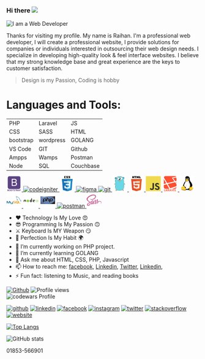 ### Hi there <a target="_blank" href="https://www.facebook.com/raihan.mahmudi.50"><img src="https://media.giphy.com/media/hvRJCLFzcasrR4ia7z/giphy.gif" width="25px"></a>
![I am a Web Developer ](https://1.bp.blogspot.com/-OFZwVxu0SdE/YBzfErAMTRI/AAAAAAAAAR4/8H650rG_dWwrblFqqiX2byhUcE7MVyHswCLcBGAsYHQ/s1584/Yellow%2Band%2BBlack%2BGlobal%2BResponse%2BEngineer%2BLinkedIn%2BBanner.png)

Thanks for visiting my profile. My name is Raihan. I'm a professional web developer, І will create a professional website, I provide solutions for companies or individuals interested in outsourcing their web design needs. I specialize in developing high-quality look & feel interface websites. I believe that my strong knowledge base and great experience are the keys to customer satisfaction.

> Design is my Passion, Coding is hobby


# Languages and Tools:

<table>
<tr>
	<td>PHP</td>
	<td>Laravel</td>
	<td>JS</td>
<tr>
<tr>
	<td>CSS</td>
	<td>SASS</td>
	<td>HTML</td>
<tr>
<tr>
<td>bootstrap</td>
<td>wordpress</td>
<td>GOLANG</td>
<tr>
<tr>
	<td>VS Code</td>
	<td>GIT</td>
	<td>Github</td>
<tr>
<tr>
	<td>Ampps</td>
	<td>Wamps</td>
	<td>Postman</td>
<tr>
<tr>
	<td>Node</td>
	<td>SQL</td>
	<td>Couchbase</td>
<tr>
</table>
<p align="left"> <a href="https://getbootstrap.com" target="_blank"> <img src="https://raw.githubusercontent.com/devicons/devicon/master/icons/bootstrap/bootstrap-plain-wordmark.svg" alt="bootstrap" width="40" height="40"/> </a> <a href="https://codeigniter.com" target="_blank"> <img src="https://cdn.worldvectorlogo.com/logos/codeigniter.svg" alt="codeigniter" width="40" height="40"/> </a> <a href="https://www.w3schools.com/css/" target="_blank"> <img src="https://raw.githubusercontent.com/devicons/devicon/master/icons/css3/css3-original-wordmark.svg" alt="css3" width="40" height="40"/> </a> <a href="https://www.figma.com/" target="_blank"> <img src="https://www.vectorlogo.zone/logos/figma/figma-icon.svg" alt="figma" width="40" height="40"/> </a> <a href="https://git-scm.com/" target="_blank"> <img src="https://www.vectorlogo.zone/logos/git-scm/git-scm-icon.svg" alt="git" width="40" height="40"/> </a> <a href="https://golang.org" target="_blank"> <img src="https://raw.githubusercontent.com/devicons/devicon/master/icons/go/go-original.svg" alt="go" width="40" height="40"/> </a> <a href="https://www.w3.org/html/" target="_blank"> <img src="https://raw.githubusercontent.com/devicons/devicon/master/icons/html5/html5-original-wordmark.svg" alt="html5" width="40" height="40"/> </a> <a href="https://developer.mozilla.org/en-US/docs/Web/JavaScript" target="_blank"> <img src="https://raw.githubusercontent.com/devicons/devicon/master/icons/javascript/javascript-original.svg" alt="javascript" width="40" height="40"/> </a> <a href="https://laravel.com/" target="_blank"> <img src="https://raw.githubusercontent.com/devicons/devicon/master/icons/laravel/laravel-plain-wordmark.svg" alt="laravel" width="40" height="40"/> </a> <a href="https://www.linux.org/" target="_blank"> <img src="https://raw.githubusercontent.com/devicons/devicon/master/icons/linux/linux-original.svg" alt="linux" width="40" height="40"/> </a> <a href="https://www.mysql.com/" target="_blank"> <img src="https://raw.githubusercontent.com/devicons/devicon/master/icons/mysql/mysql-original-wordmark.svg" alt="mysql" width="40" height="40"/> </a> <a href="https://nodejs.org" target="_blank"> <img src="https://raw.githubusercontent.com/devicons/devicon/master/icons/nodejs/nodejs-original-wordmark.svg" alt="nodejs" width="40" height="40"/> </a> <a href="https://www.php.net" target="_blank"> <img src="https://raw.githubusercontent.com/devicons/devicon/master/icons/php/php-original.svg" alt="php" width="40" height="40"/> </a> <a href="https://postman.com" target="_blank"> <img src="https://www.vectorlogo.zone/logos/getpostman/getpostman-icon.svg" alt="postman" width="40" height="40"/> </a> <a href="https://sass-lang.com" target="_blank"> <img src="https://raw.githubusercontent.com/devicons/devicon/master/icons/sass/sass-original.svg" alt="sass" width="40" height="40"/> </a> </p> 


- ❤️ Technology Is My Love 😍
- 😎 Programming Is My Passion 🙃
- ⚔  Keyboard Is MY Weapon 😏
- 🥰 Perfection Is My Habit 🌍
- 🔭 I’m currently working on PHP project. 
- 🌱 I’m currently learning GOLANG 
- 💬 Ask me about HTML, CSS, PHP, Javascript 
- 📫 How to reach me: [facebook](https://www.facebook.com/raihan.mahmudi.50/), [Linkedin](https://www.linkedin.com/in/raihaninfo/), [Twitter](https://twitter.com/mdabraihan40), [Linkedin](https://www.linkedin.com/in/raihaninfo/), 
- ⚡ Fun fact: listening to Music, and reading books  

[![Github](https://img.shields.io/github/followers/raihaninfo?label=Follow&style=social)](https://github.com/raihaninfo)
![Profile views](https://gpvc.arturio.dev/raihaninfo)  
![codewars Profile](https://www.codewars.com/users/Md%20Abu%20Raihan/badges/large)  

[<img src='https://www.flaticon.com/svg/static/icons/svg/270/270798.svg' alt='github' height='40'>](https://github.com/raihaninfo)  [<img src='https://www.flaticon.com/svg/static/icons/svg/145/145807.svg' alt='linkedin' height='40'>](https://www.linkedin.com/in/raihaninfo/)  [<img src='https://www.flaticon.com/svg/static/icons/svg/145/145802.svg' alt='facebook' height='40'>](https://www.facebook.com/raihan.mahmudi.50)  [<img src='https://www.flaticon.com/svg/static/icons/svg/2111/2111463.svg' alt='instagram' height='40'>](https://www.instagram.com/Raihan_Info/)  [<img src='https://www.flaticon.com/svg/static/icons/svg/145/145812.svg' alt='twitter' height='40'>](https://twitter.com/mdabraihan40)  [<img src='https://www.flaticon.com/svg/static/icons/svg/2111/2111628.svg' alt='stackoverflow' height='40'>](https://stackoverflow.com/users/14877727/md-abu-raihan)  [<img src='https://www.flaticon.com/svg/static/icons/svg/975/975645.svg' alt='website' height='40'>](https://raihan-cv.netlify.app/)  

[![Top Langs](https://github-readme-stats.vercel.app/api/top-langs/?username=raihaninfo&langs_count=8)](https://github.com/raihaninfo)


![GitHub stats](https://github-readme-stats.vercel.app/api?username=raihaninfo&show_icons=true&count_private=true)  



01853-566901
